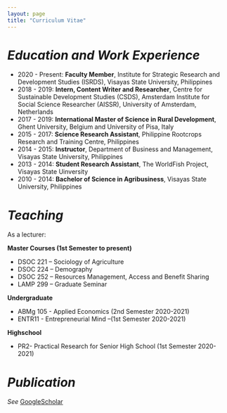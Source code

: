 ```yaml
---
layout: page
title: "Curriculum Vitae"
---
```


# _**Education and Work Experience**_
* 2020 - Present: **Faculty Member**, Institute for Strategic Research and Development Studies (ISRDS), Visayas State University, Philippines
* 2018 - 2019: **Intern, Content Writer and Researcher**, Centre for Sustainable Development Studies (CSDS), Amsterdam Institute for Social Science Researcher (AISSR), University of Amsterdam, Netherlands
* 2017 - 2019: **International Master of Science in Rural Development**, Ghent University, Belgium and University of Pisa, Italy
* 2015 - 2017: **Science Research Assistant**, Philippine Rootcrops Research and Training Centre, Philippines
* 2014 - 2015: **Instructor**, Department of Business and Management, Visayas State University, Philippines
* 2013 - 2014: **Student Research Assistant**, The WorldFish Project, Visayas State Uinversity
* 2010 - 2014: **Bachelor of Science in Agribusiness**, Visayas State University, Philippines

# _**Teaching**_

As a lecturer:

**Master Courses (1st Semester to present)**

* DSOC 221 – Sociology of Agriculture
* DSOC 224 – Demography
* DSOC 252 – Resources Management, Access and Benefit Sharing 
* LAMP 299 – Graduate Seminar

**Undergraduate**

* ABMg 105 - Applied Economics (2nd Semester 2020-2021) 
* ENTR11   - Entrepreneurial Mind –(1st Semester 2020-2021)

**Highschool**

* PR2- Practical Research for Senior High School (1st Semester 2020-2021)


# _**Publication**_

*See*
[GoogleScholar](https://scholar.google.ca/citations?user=3R9ZhooAAAAJ&hl=en)
